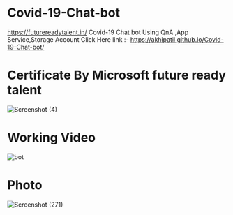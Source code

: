 # Covid-19-Chat-bot
https://futurereadytalent.in/
Covid-19 Chat bot Using QnA ,App Service,Storage Account
Click Here link :- https://akhipatil.github.io/Covid-19-Chat-bot/

# Certificate By Microsoft future ready talent 

![Screenshot (4)](https://user-images.githubusercontent.com/97556151/163332382-c907e068-73cb-41ae-81e9-c8e255c52b0e.png)


# Working Video
![bot](https://user-images.githubusercontent.com/97556151/154892991-7beec913-6072-4d10-8656-4380fe904855.gif)


# Photo
![Screenshot (271)](https://user-images.githubusercontent.com/97556151/154890382-69e2fb6c-ec65-4d88-a3b1-63a4c6d5e736.png)
